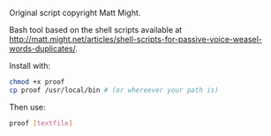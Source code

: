 Original script copyright Matt Might.

Bash tool based on the shell scripts available at http://matt.might.net/articles/shell-scripts-for-passive-voice-weasel-words-duplicates/.

Install with:

```bash
chmod +x proof
cp proof /usr/local/bin # (or whereever your path is)
```

Then use:

```bash
proof [textfile]
```
